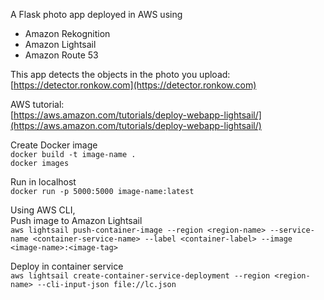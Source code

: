 A Flask photo app deployed in AWS using
- Amazon Rekognition
- Amazon Lightsail
- Amazon Route 53

This app detects the objects in the photo you upload: 
[https://detector.ronkow.com](https://detector.ronkow.com) 

AWS tutorial:  
[https://aws.amazon.com/tutorials/deploy-webapp-lightsail/](https://aws.amazon.com/tutorials/deploy-webapp-lightsail/) 

Create Docker image   
`docker build -t image-name .`  
`docker images`

Run in localhost     
`docker run -p 5000:5000 image-name:latest`

Using AWS CLI,    
Push image to Amazon Lightsail    
`aws lightsail push-container-image --region <region-name> --service-name <container-service-name> --label <container-label> --image <image-name>:<image-tag>`

Deploy in container service  
`aws lightsail create-container-service-deployment --region <region-name> --cli-input-json file://lc.json`

